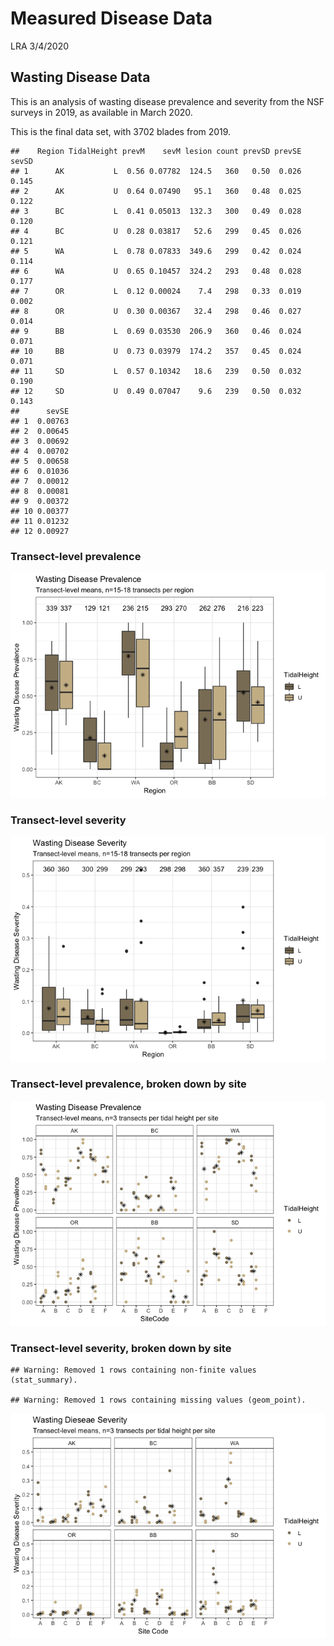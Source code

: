 Measured Disease Data
================
LRA
3/4/2020

## Wasting Disease Data

This is an analysis of wasting disease prevalence and severity from the
NSF surveys in 2019, as available in March 2020.

This is the final data set, with 3702 blades from
    2019.

    ##    Region TidalHeight prevM    sevM lesion count prevSD prevSE sevSD
    ## 1      AK           L  0.56 0.07782  124.5   360   0.50  0.026 0.145
    ## 2      AK           U  0.64 0.07490   95.1   360   0.48  0.025 0.122
    ## 3      BC           L  0.41 0.05013  132.3   300   0.49  0.028 0.120
    ## 4      BC           U  0.28 0.03817   52.6   299   0.45  0.026 0.121
    ## 5      WA           L  0.78 0.07833  349.6   299   0.42  0.024 0.114
    ## 6      WA           U  0.65 0.10457  324.2   293   0.48  0.028 0.177
    ## 7      OR           L  0.12 0.00024    7.4   298   0.33  0.019 0.002
    ## 8      OR           U  0.30 0.00367   32.4   298   0.46  0.027 0.014
    ## 9      BB           L  0.69 0.03530  206.9   360   0.46  0.024 0.071
    ## 10     BB           U  0.73 0.03979  174.2   357   0.45  0.024 0.071
    ## 11     SD           L  0.57 0.10342   18.6   239   0.50  0.032 0.190
    ## 12     SD           U  0.49 0.07047    9.6   239   0.50  0.032 0.143
    ##      sevSE
    ## 1  0.00763
    ## 2  0.00645
    ## 3  0.00692
    ## 4  0.00702
    ## 5  0.00658
    ## 6  0.01036
    ## 7  0.00012
    ## 8  0.00081
    ## 9  0.00372
    ## 10 0.00377
    ## 11 0.01232
    ## 12 0.00927

### Transect-level prevalence

![](MeasuredDiseaseData_files/figure-gfm/prevalence-1.png)<!-- -->

### Transect-level severity

![](MeasuredDiseaseData_files/figure-gfm/severity-1.png)<!-- -->

### Transect-level prevalence, broken down by site

![](MeasuredDiseaseData_files/figure-gfm/site_prevalence-1.png)<!-- -->

### Transect-level severity, broken down by site

    ## Warning: Removed 1 rows containing non-finite values (stat_summary).

    ## Warning: Removed 1 rows containing missing values (geom_point).

![](MeasuredDiseaseData_files/figure-gfm/site_severity-1.png)<!-- -->
